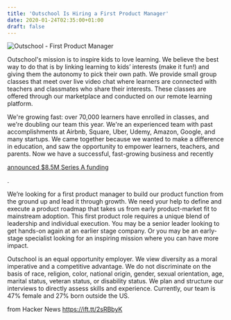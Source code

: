 ```yaml
---
title: 'Outschool Is Hiring a First Product Manager'
date: 2020-01-24T02:35:00+01:00
draft: false
---
```


![](https://lever-client-logos.s3.amazonaws.com/cd44e56f-4da7-4baa-b98b-c6a1f04bce05-1548376556258.png "Outschool - First Product Manager")  

Outschool's mission is to inspire kids to love learning. We believe the best way to do that is by linking learning to kids’ interests (make it fun!) and giving them the autonomy to pick their own path. We provide small group classes that meet over live video chat where learners are connected with teachers and classmates who share their interests. These classes are offered through our marketplace and conducted on our remote learning platform.

  

We're growing fast: over 70,000 learners have enrolled in classes, and we're doubling our team this year. We're an experienced team with past accomplishments at Airbnb, Square, Uber, Udemy, Amazon, Google, and many startups. We came together because we wanted to make a difference in education, and saw the opportunity to empower learners, teachers, and parents. Now we have a successful, fast-growing business and recently

[announced $8.5M Series A funding](https://blog.outschool.com/outschool-raises-8-5m-series-a-funding-to-enhance-kids-education/)

.

  

We’re looking for a first product manager to build our product function from the ground up and lead it through growth. We need your help to define and execute a product roadmap that takes us from early product-market fit to mainstream adoption. This first product role requires a unique blend of leadership and individual execution. You may be a senior leader looking to get hands-on again at an earlier stage company. Or you may be an early-stage specialist looking for an inspiring mission where you can have more impact.

  

Outschool is an equal opportunity employer. We view diversity as a moral imperative and a competitive advantage. We do not discriminate on the basis of race, religion, color, national origin, gender, sexual orientation, age, marital status, veteran status, or disability status. We plan and structure our interviews to directly assess skills and experience. Currently, our team is 47% female and 27% born outside the US.

  
  
from Hacker News https://ift.tt/2sRBbyK
